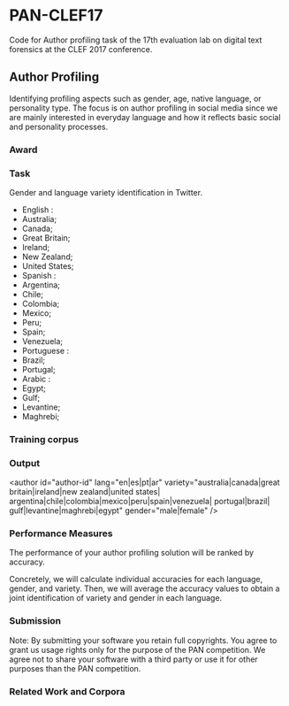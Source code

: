 # PAN-CLEF17
Code for Author profiling task of the 17th evaluation lab on digital
text forensics at the CLEF 2017 conference.

## Author Profiling

Identifying profiling aspects such as gender, age, native language, or
personality type.
The focus is on author profiling in social media since we are mainly
interested in everyday language and how it reflects basic social and
personality processes.

### Award

### Task

Gender and language variety identification in Twitter.

- English :
 - Australia;
 - Canada;
 - Great Britain;
 - Ireland;
 - New Zealand;
 - United States;
- Spanish :
 - Argentina;
 - Chile;
 - Colombia;
 - Mexico;
 - Peru;
 - Spain;
 - Venezuela;
- Portuguese :
 - Brazil;
 - Portugal;
- Arabic :
 - Egypt;
 - Gulf;
 - Levantine;
 - Maghrebi;

### Training corpus

### Output

\<author id="author-id"
	  lang="en|es|pt|ar"
	  variety="australia|canada|great britain|ireland|new zealand|united states|
	  	argentina|chile|colombia|mexico|peru|spain|venezuela|
		portugal|brazil|
		gulf|levantine|maghrebi|egypt"
	  gender="male|female"
/>

### Performance Measures

The performance of your author profiling solution will be ranked by
accuracy.

Concretely, we will calculate individual accuracies for each language,
gender, and variety. Then, we will average the accuracy values to
obtain a joint identification of variety and gender in each language.

### Submission

Note: By submitting your software you retain full copyrights.
You agree to grant us usage rights only for the purpose of the PAN
competition. We agree not to share your software with a third party
or use it for other purposes than the PAN competition.

### Related Work and Corpora

